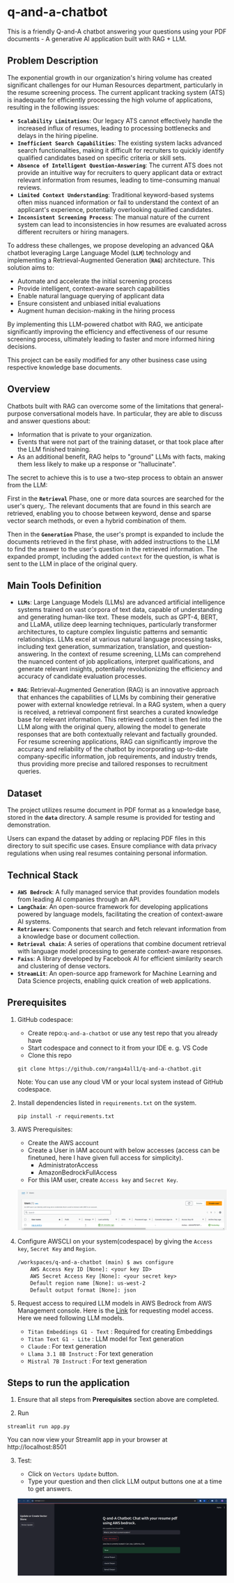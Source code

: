 # q-and-a-chatbot

This is a friendly Q-and-A chatbot answering your questions using your PDF documents - A generative AI application built with RAG + LLM.

## Problem Description

The exponential growth in our organization's hiring volume has created significant challenges for our Human Resources department, particularly in the resume screening process. The current applicant tracking system (ATS) is inadequate for efficiently processing the high volume of applications, resulting in the following issues:

- **`Scalability Limitations`**: Our legacy ATS cannot effectively handle the increased influx of resumes, leading to processing bottlenecks and delays in the hiring pipeline.
- **`Inefficient Search Capabilities`**: The existing system lacks advanced search functionalities, making it difficult for recruiters to quickly identify qualified candidates based on specific criteria or skill sets.
- **`Absence of Intelligent Question-Answering`**: The current ATS does not provide an intuitive way for recruiters to query applicant data or extract relevant information from resumes, leading to time-consuming manual reviews.
- **`Limited Context Understanding`**: Traditional keyword-based systems often miss nuanced information or fail to understand the context of an applicant's experience, potentially overlooking qualified candidates.
- **`Inconsistent Screening Process`**: The manual nature of the current system can lead to inconsistencies in how resumes are evaluated across different recruiters or hiring managers.

To address these challenges, we propose developing an advanced Q&A chatbot leveraging Large Language Model (**`LLM`**) technology and implementing a Retrieval-Augmented Generation (**`RAG`**) architecture. This solution aims to:

- Automate and accelerate the initial screening process
- Provide intelligent, context-aware search capabilities
- Enable natural language querying of applicant data
- Ensure consistent and unbiased initial evaluations
- Augment human decision-making in the hiring process

By implementing this LLM-powered chatbot with RAG, we anticipate significantly improving the efficiency and effectiveness of our resume screening process, ultimately leading to faster and more informed hiring decisions.

This project can be easily modified for any other business case using respective knowledge base documents.

## Overview

Chatbots built with RAG can overcome some of the limitations that general-purpose conversational models have. In particular, they are able to discuss and answer questions about:

- Information that is private to your organization.
- Events that were not part of the training dataset, or that took place after the LLM finished training.
- As an additional benefit, RAG helps to "ground" LLMs with facts, making them less likely to make up a response or "hallucinate".

The secret to achieve this is to use a two-step process to obtain an answer from the LLM:

First in the **`Retrieval`** Phase, one or more data sources are searched for the user's query,. The relevant documents that are found in this search are retrieved, enabling you to choose between keyword, dense and sparse vector search methods, or even a hybrid combination of them.

Then in the **`Generation`** Phase, the user's prompt is expanded to include the documents retrieved in the first phase, with added instructions to the LLM to find the answer to the user's question in the retrieved information. The expanded prompt, including the added `context` for the question, is what is sent to the LLM in place of the original query.


## Main Tools Definition

- **`LLMs`**: Large Language Models (LLMs) are advanced artificial intelligence systems trained on vast corpora of text data, capable of understanding and generating human-like text. These models, such as GPT-4, BERT, and LLaMA, utilize deep learning techniques, particularly transformer architectures, to capture complex linguistic patterns and semantic relationships. LLMs excel at various natural language processing tasks, including text generation, summarization, translation, and question-answering. In the context of resume screening, LLMs can comprehend the nuanced content of job applications, interpret qualifications, and generate relevant insights, potentially revolutionizing the efficiency and accuracy of candidate evaluation processes.

- **`RAG`**: Retrieval-Augmented Generation (RAG) is an innovative approach that enhances the capabilities of LLMs by combining their generative power with external knowledge retrieval. In a RAG system, when a query is received, a retrieval component first searches a curated knowledge base for relevant information. This retrieved context is then fed into the LLM along with the original query, allowing the model to generate responses that are both contextually relevant and factually grounded. For resume screening applications, RAG can significantly improve the accuracy and reliability of the chatbot by incorporating up-to-date company-specific information, job requirements, and industry trends, thus providing more precise and tailored responses to recruitment queries.


## Dataset

The project utilizes resume document in PDF format as a knowledge base, stored in the **`data`** directory. A sample resume is provided for testing and demonstration.

Users can expand the dataset by adding or replacing PDF files in this directory to suit specific use cases. Ensure compliance with data privacy regulations when using real resumes containing personal information.


## Technical Stack

- **`AWS Bedrock`**: A fully managed service that provides foundation models from leading AI companies through an API.
- **`LangChain`**: An open-source framework for developing applications powered by language models, facilitating the creation of context-aware AI systems.
- **`Retrievers`**: Components that search and fetch relevant information from a knowledge base or document collection.
- **`Retrieval chain`**: A series of operations that combine document retrieval with language model processing to generate context-aware responses.
- **`Faiss`**: A library developed by Facebook AI for efficient similarity search and clustering of dense vectors.
- **`StreamLit`**: An open-source app framework for Machine Learning and Data Science projects, enabling quick creation of web applications.


## Prerequisites

1. GitHub codespace:

    - Create repo:`q-and-a-chatbot` or use any test repo that you already have
    - Start codespace and connect to it from your IDE e. g. VS Code
    - Clone this repo
    ```
    git clone https://github.com/ranga4all1/q-and-a-chatbot.git
    ```
    Note: You can use any cloud VM or your local system instead of GitHub codespace.

2. Install dependencies listed in `requirements.txt` on the system.
    ```
    pip install -r requirements.txt
    ```

3. AWS Prerequisites:

    - Create the AWS account
    - Create a User in IAM account with below accesses (access can be finetuned, here I have given full access for simplicity).
        - AdministratorAccess
        - AmazonBedrockFullAccess
    - For this IAM user, create `Access key` and `Secret Key`.

    ![IAM](images/IAM.png)

4. Configure AWSCLI on your system(codespace) by giving the `Access key`, `Secret Key` and `Region`.
    ```
    /workspaces/q-and-a-chatbot (main) $ aws configure
        AWS Access Key ID [None]: <your key ID>
        AWS Secret Access Key [None]: <your secret key>
        Default region name [None]: us-west-2
        Default output format [None]: json
    ```

5. Request access to required LLM models in AWS Bedrock from AWS Management console. Here is the [Link](https://us-west-2.console.aws.amazon.com/bedrock/home?region=us-west-2#/modelaccess) for requesting model access. Here we need following LLM models.

    - `Titan Embeddings G1 - Text` : Required for creating Embeddings
    - `Titan Text G1 - Lite` : LLM model for Text generation
    - `Claude` : For text generation
    - `Llama 3.1 8B Instruct` : For text generation
    - `Mistral 7B Instruct` : For text generation


## Steps to run the application

1. Ensure that all steps from **Prerequisites** section above are completed.

2. Run
```
streamlit run app.py
```
 You can now view your Streamlit app in your browser at http://localhost:8501

3. Test:

    - Click on `Vectors Update` button.
    - Type your question and then click LLM output buttons one at a time to get answers.

    ![q-and-q-chatbot-streamlit](images/q-and-q-chatbot-streamlit-1.png)

